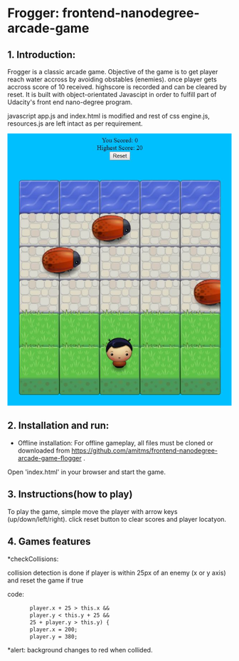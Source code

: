 Frogger: frontend-nanodegree-arcade-game 
==================================================================================

## 1. Introduction:

Frogger is a classic arcade game. Objective of the game is to get player reach water accross by avoiding obstables (enemies). once player gets accross score of 10 received. highscore is recorded and can be cleared by reset. It is built with object-orientated Javascipt in order to fulfill part of Udacity's front end nano-degree program.

javascript app.js and index.html is modified and rest of css engine.js, resources.js are left intact as per requirement.

[![preview](./images/preview.JPG)](http://amitms.github.io/frontend-nanodegree-arcade-game-flogger/)


## 2. Installation and run:

* Offline installation: 
For offline gameplay, all files must be cloned or downloaded from https://github.com/amitms/frontend-nanodegree-arcade-game-flogger .

Open 'index.html' in your browser and start the game.

## 3. Instructions(how to play)
To play the game, simple move the player with arrow keys (up/down/left/right). click reset button to clear scores and player locatyon. 


## 4. Games features 
*checkCollisions:

collision detection is done if player is within 25px of an enemy (x or y axis) and reset the game if true

code:
 ```if (player.x < this.x + 25 &&
        player.x + 25 > this.x &&
        player.y < this.y + 25 &&
        25 + player.y > this.y) {
        player.x = 200;
        player.y = 380;
 ```
*alert:
background changes to red when collided.
